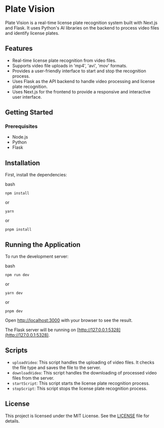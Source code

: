 # Plate Vision

Plate Vision is a real-time license plate recognition system built with Next.js and Flask. It uses Python's AI libraries on the backend to process video files and identify license plates.

## Features

- Real-time license plate recognition from video files.
- Supports video file uploads in 'mp4', 'avi', 'mov' formats.
- Provides a user-friendly interface to start and stop the recognition process.
- Uses Flask as the API backend to handle video processing and license plate recognition.
- Uses Next.js for the frontend to provide a responsive and interactive user interface.

## Getting Started

### Prerequisites

- Node.js
- Python
- Flask

## Installation

First, install the dependencies:

bash

`npm install`

or

`yarn`

or

`pnpm install`


## Running the Application

To run the development server:


bash

`npm run dev`

or

`yarn dev`

or

`pnpm dev`


Open [http://localhost:3000](http://localhost:3000) with your browser to see the result.

The Flask server will be running on [http://127.0.0.1:5328](http://127.0.0.1:5328).

## Scripts

- `uploadVideo`: This script handles the uploading of video files. It checks the file type and saves the file to the server.
- `downloadVideo`: This script handles the downloading of processed video files from the server.
- `startScript`: This script starts the license plate recognition process.
- `stopScript`: This script stops the license plate recognition process.

## License

This project is licensed under the MIT License. See the [LICENSE](plate-recog-videos/LICENSE) file for details.